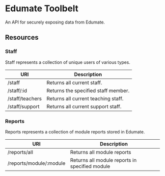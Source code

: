# Edumate Toolbelt

An API for securely exposing data from Edumate.

## Resources

### Staff

Staff represents a collection of unique users of various types.

URI               | Description
------------------|-------------------------------------
/staff            | Returns all current staff.
/staff/:id        | Returns the specified staff member.
/staff/teachers   | Returns all current teaching staff.
/staff/support    | Returns all current support staff.

### Reports

Reports represents a collection of module reports stored in Edumate.

URI                       | Description
--------------------------|-----------------------------------------------
/reports/all              | Returns all module reports
/reports/module/:module   | Returns all module reports in specified module